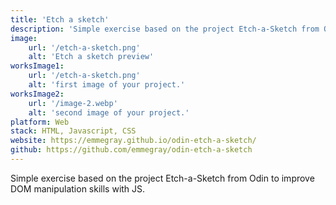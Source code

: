 ```yaml
---
title: 'Etch a sketch'
description: 'Simple exercise based on the project Etch-a-Sketch from Odin to improve DOM manipulation skills with JS.'
image:
    url: '/etch-a-sketch.png'
    alt: 'Etch a sketch preview'
worksImage1:
    url: '/etch-a-sketch.png'
    alt: 'first image of your project.'
worksImage2:
    url: '/image-2.webp'
    alt: 'second image of your project.'
platform: Web
stack: HTML, Javascript, CSS
website: https://emmegray.github.io/odin-etch-a-sketch/
github: https://github.com/emmegray/odin-etch-a-sketch
---
```


Simple exercise based on the project Etch-a-Sketch from Odin to improve DOM manipulation skills with JS.
